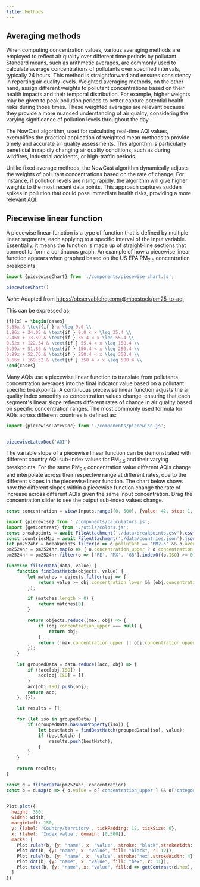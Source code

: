 ```yaml
---
title: Methods
---
```


## Averaging methods

When computing concentration values, various averaging methods are employed to reflect air quality over different time periods by pollutant. Standard means, such as arithmetic averages, are commonly used to calculate average concentrations of pollutants over specified intervals, typically 24 hours. This method is straightforward and ensures consistency in reporting air quality levels. Weighted averaging methods, on the other hand, assign different weights to pollutant concentrations based on their health impacts and their temporal distribution. For example, higher weights may be given to peak pollution periods to better capture potential health risks during those times. These weighted averages are relevant because they provide a more nuanced understanding of air quality, considering the varying significance of pollution levels throughout the day.

The NowCast algorithm, used for calculating real-time AQI values, exemplifies the practical application of weighted mean methods to provide timely and accurate air quality assessments. This algorithm is particularly beneficial in rapidly changing air quality conditions, such as during wildfires, industrial accidents, or high-traffic periods.

Unlike fixed average methods, the NowCast algorithm dynamically adjusts the weights of pollutant concentrations based on the rate of change. For instance, if pollution levels are rising rapidly, the algorithm will give higher weights to the most recent data points. This approach captures sudden spikes in pollution that could pose immediate health risks, providing a more relevant AQI.

## Piecewise linear function

A piecewise linear function is a type of function that is defined by multiple linear segments, each applying to a specific interval of the input variable. Essentially, it means the function is made up of straight-line sections that connect to form a continuous graph. An example of how a piecewise linear function appears when graphed based on the US EPA PM<sub>2.5</sub> concentration breakpoints:

```js
import {piecewiseChart} from './components/piecewise-chart.js';
```

```js
piecewiseChart()
```

_Note:_ Adapted from https://observablehq.com/@mbostock/pm25-to-aqi

This can be expressed as:

```tex
{f}(x) = \begin{cases} 
5.55x & \text{if } x \leq 9.0 \\
1.86x + 34.05 & \text{if } 9.0 < x \leq 35.4 \\
2.46x + 13.59 & \text{if } 35.4 < x \leq 55.4 \\
0.52x + 122.34 & \text{if } 55.4 < x \leq 150.4 \\
0.99x + 51.86 & \text{if } 150.4 < x \leq 250.4 \\
0.99x + 52.76 & \text{if } 250.4 < x \leq 350.4 \\
0.66x + 169.52 & \text{if } 350.4 < x \leq 500.4 \\
\end{cases}
```

Many AQIs use a piecewise linear function to translate from pollutants concentration averages into the final indcator value based on a pollutant specific breakpoints. A continuous piecewise linear function adjusts the air quality index smoothly as concentration values change, ensuring that each segment's linear slope reflects different rates of change in air quality based on specific concentration ranges. The most commonly used formula for AQIs across different countries is defined as:

```js
import {piecewiseLatexDoc} from './components/piecewise.js';
```

```js

piecewiseLatexDoc('AQI')

```

The variable slope of a piecewise linear function can be demonstrated with different country AQI sub-index values for PM<sub>2.5</sub> and their varying breakpoints. For the same PM<sub>2.5</sub> concentration value different AQIs change and interpolate across their respective range at different rates, due to the different slopes in the piecewise linear function. The chart below shows how the different slopes within a piecewise function change the rate of increase across different AQIs given the same input concentration. Drag the concentration slider to see the output sub-index values change.

```js
const concentration = view(Inputs.range([0, 500], {value: 42, step: 1, label: html`PM<sub>2.5</sub> 24 hr. mean concentration`}));

```

```js
import {piecewise} from './components/calculators.js';
import {getContrast} from './utils/colors.js';
const breakpoints = await FileAttachment('./data/breakpoints.csv').csv({typed: true});
const countriesMap = await FileAttachment('./data/countries.json').json();
let pm2524hr = breakpoints.filter(o => o.pollutant == 'PM2.5' && o.averaging_period == '24');
pm2524hr = pm2524hr.map(o => { o.concentration_upper ? o.concentration_upper : o.concentration_upper = 500; return o})
pm2524hr = pm2524hr.filter(o => ['PE', 'MX', 'GB'].indexOf(o.ISO) >= 0) // Peru, UK and Mexico have a 24 hr average but do not use the piecewise
```

```js
function filterData(data, value) {
    function findBestMatch(objects, value) {
        let matches = objects.filter(obj => {
            return value >= obj.concentration_lower && (obj.concentration_upper === null || value <= obj.concentration_upper);
        });

        if (matches.length > 0) {
            return matches[0];
        }

        return objects.reduce((max, obj) => {
            if (obj.concentration_upper === null) {
                return obj; 
            }
            return (!max.concentration_upper || obj.concentration_upper > max.concentration_upper) ? obj : max;
        });
    }

    let groupedData = data.reduce((acc, obj) => {
        if (!acc[obj.ISO]) {
            acc[obj.ISO] = [];
        }
        acc[obj.ISO].push(obj);
        return acc;
    }, {});

    let results = [];

    for (let iso in groupedData) {
        if (groupedData.hasOwnProperty(iso)) {
            let bestMatch = findBestMatch(groupedData[iso], value);
            if (bestMatch) {
                results.push(bestMatch);
            }
        }
    }

    return results;
}

const d = filterData(pm2524hr, concentration)
const b = d.map(o => { o.value = o['concentration_upper'] && o['category_upper'] ?  piecewise(concentration, o['category_upper'], o['category_lower'], o['concentration_upper'], o['concentration_lower']) : o['category_lower']; o.name = countriesMap[o.ISO]; return o})
```

```js

Plot.plot({
  height: 350,
  width: width,
  marginLeft: 150,
  y: {label: 'Country/territory', tickPadding: 12, tickSize: 0},
  x: {label: 'Index value', domain: [0,500]},
  marks: [
    Plot.ruleY(b, {y: "name", x: "value", stroke: "black",strokeWidth: 6}),
    Plot.dot(b, {y: "name", x: "value", fill: "black", r: 12}),
    Plot.ruleY(b, {y: "name", x: "value", stroke:'hex',strokeWidth: 4}),
    Plot.dot(b, {y: "name", x: "value", fill: "hex", r: 11}),
    Plot.text(b, {y: "name", x: "value", fill:d => getContrast(d.hex), text: "value"})
  ]
})
```